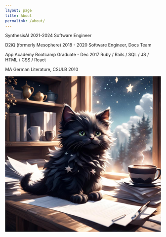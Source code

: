 ```yaml
---
layout: page
title: About
permalink: /about/
---
```

SynthesisAI 2021-2024
Software Engineer

D2iQ (formerly Mesophere) 2018 - 2020
Software Engineer, Docs Team

App Academy Bootcamp Graduate - Dec 2017
Ruby / Rails / SQL / JS / HTML / CSS / React

MA German Literature, CSULB 2010

![cartoon image of fluffy black kitten siting on loose papers](/images/fluffy_papers.jpeg "Fluffy kitty")

